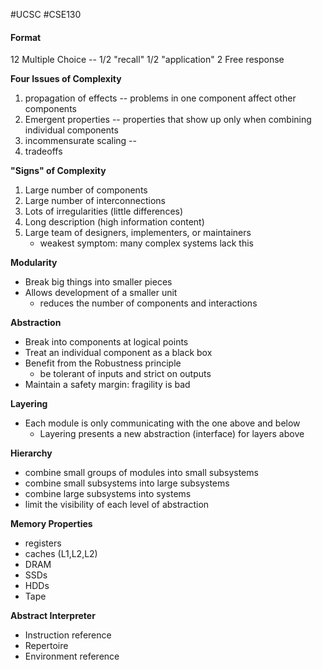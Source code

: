 #UCSC #CSE130

#### **Format**
12 Multiple Choice -- 1/2 "recall" 1/2 "application"
2 Free response

**Four Issues of Complexity**
1. propagation of effects -- problems in one component affect other components
2. Emergent properties -- properties that show up only when combining individual components
3. incommensurate scaling -- 
4. tradeoffs

**"Signs" of Complexity**
1. Large number of components
2. Large number of interconnections
3. Lots of irregularities (little differences)
4. Long description (high information content)
5. Large team of designers, implementers, or maintainers
     - weakest symptom: many complex systems lack this

**Modularity**
- Break big things into smaller pieces
- Allows development of a smaller unit
	- reduces the number of components and interactions

**Abstraction**
- Break into components at logical points
- Treat an individual component as a black box
- Benefit from the Robustness principle
	- be tolerant of inputs and strict on outputs
- Maintain a safety margin: fragility is bad

**Layering**
- Each module is only communicating with the one above and below
	- Layering presents a new abstraction (interface) for layers above

**Hierarchy**
- combine small groups of modules into small subsystems
- combine small subsystems into large subsystems
- combine large subsystems into systems
- limit the visibility of each level of abstraction

**Memory Properties**
- registers 
- caches (L1,L2,L2)
- DRAM
- SSDs
- HDDs
- Tape


**Abstract Interpreter**
- Instruction reference
- Repertoire
- Environment reference
